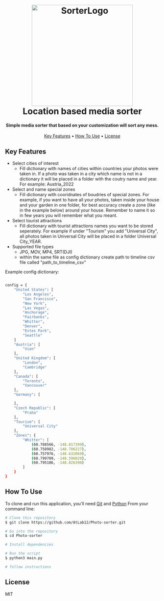 
<h1 align="center">
  <br>
  <img width="330" alt="SorterLogo" src="https://user-images.githubusercontent.com/40431386/178159216-f24445de-bd2f-472e-8330-efe2b81a3846.png">
  <br>
  Location based media sorter
  <br>
</h1>

<h4 align="center">Simple media sorter that based on your customization will sort any mess.</h4>

<p align="center">
  <a href="#key-features">Key Features</a> •
  <a href="#how-to-use">How To Use</a> •
  <a href="#license">License</a>
</p>

## Key Features

* Select cities of interest
  - Fill dictionary with names of cities within countries your photos were taken in. If a photo was taken in a city which name is not in a dictionary it will be placed in a folder with the coutry name and year. For example: Austria_2022
* Select and name special zones
  - Fill dictionary with cooridnates of boudries of special zones. For example, if you want to have all your photos, taken inside your house and your garden in one folder, for best accuracy create a zone (like in the example below) around your house. Remember to name it so in few years you will remember what you meant. 
* Select tourist attractions
  - Fill dictionary with tourist attractions names you want to be stored seperately. For example if under "Tourism" you add "Universal City", all photos taken in Universal City will be placed in a folder Universal City_YEAR.
* Supported file types
  - JPG, MOV, MP4, SRT(DJI)
  - within the same file as config dictionary create path to timeline csv file called "path_to_timeline_csv"


Example config dictionary:

```bash

config = {
    "United States": [
        "Los Angeles",
        "San Francisco",
        "New York",
        "Las Vegas",
        "Anchorage",
        "Fairbanks",
        "Whitter",
        "Denver",
        "Estes Park",
        "Seattle"
    ]
    "Austria": [
        "Vien"
    ],
    "United Kingdom": [
        "London",
        "Cambridge"
    ],
    "Canada": [
        "Toronto",
        "Vancouver"
    ],
    "Germany": [

    ],
    "Czech Republic": [
        "Praha"
    ],
    "Tourism": [
        "Universal City"
    ],
    "Zones": {
        "Whitter": [
            (60.788566, -148.817399),
            (60.758982, -148.706227),
            (60.757976, -148.632069),
            (60.799709, -148.596020),
            (60.795186, -148.826390)
        ]
    }
}
```

## How To Use

To clone and run this application, you'll need [Git](https://git-scm.com) and [Python](https://www.python.org/downloads/) 
From your command line:

```bash
# Clone this repository
$ git clone https://github.com/AtLab12/Photo-sorter.git

# Go into the repository
$ cd Photo-sorter

# Install dependencies

# Run the script
$ python3 main.py

# follow instructions
```

## License

MIT



